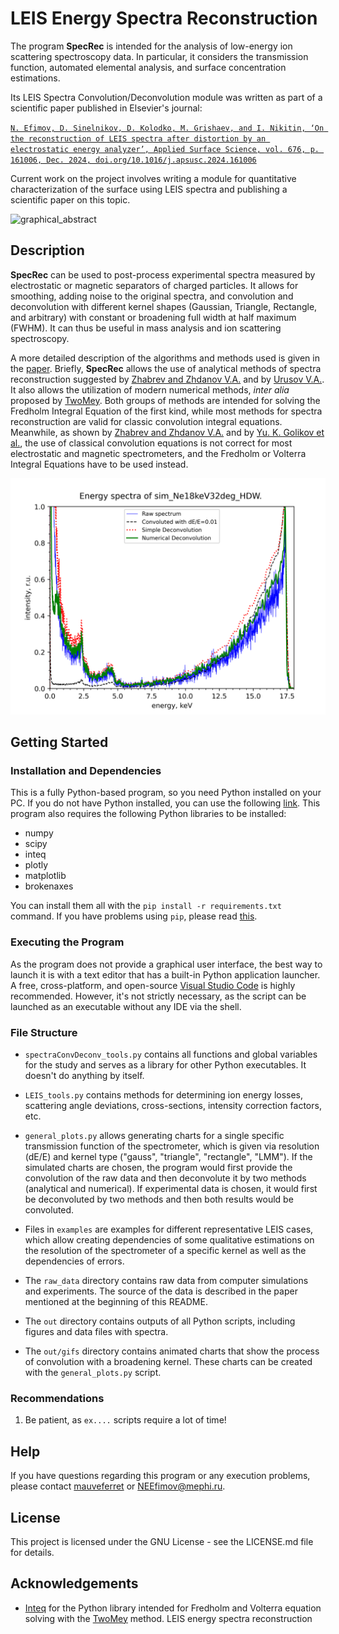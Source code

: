 # LEIS Energy Spectra Reconstruction

The program **SpecRec** is intended for the analysis of low-energy ion scattering spectroscopy data. In particular, it considers the transmission function, automated elemental analysis, and surface concentration estimations.

Its LEIS Spectra Convolution/Deconvolution module was written as part of a scientific paper published in Elsevier's journal:

[`N. Efimov, D. Sinelnikov, D. Kolodko, M. Grishaev, and I. Nikitin, ‘On the reconstruction of LEIS spectra after distortion by an electrostatic energy analyzer’, Applied Surface Science, vol. 676, p. 161006, Dec. 2024, doi.org/10.1016/j.apsusc.2024.161006`](https://doi.org/10.1016/j.apsusc.2024.161006)

Current work on the project involves writing a module for quantitative characterization of the surface using LEIS spectra and publishing a scientific paper on this topic.

![graphical_abstract](https://ars.els-cdn.com/content/image/1-s2.0-S0169433224017197-ga1.jpg)

## Description

**SpecRec** can be used to post-process experimental spectra measured by electrostatic or magnetic separators of charged particles. It allows for smoothing, adding noise to the original spectra, and convolution and deconvolution with different kernel shapes (Gaussian, Triangle, Rectangle, and arbitrary) with constant or broadening full width at half maximum (FWHM). It can thus be useful in mass analysis and ion scattering spectroscopy.

A more detailed description of the algorithms and methods used is given in the [paper](https://doi.org/10.1016/j.apsusc.2024.161006). Briefly, **SpecRec** allows the use of analytical methods of spectra reconstruction suggested by [Zhabrev and Zhdanov V.A.](https://inis.iaea.org/search/search.aspx?orig_q=RN:11571670) and by [Urusov V.A.](http://link.springer.com/10.1134/S1063785010050196). It also allows the utilization of modern numerical methods, *inter alia* proposed by [TwoMey](https://dl.acm.org/doi/10.1145/321150.321157). Both groups of methods are intended for solving the Fredholm Integral Equation of the first kind, while most methods for spectra reconstruction are valid for classic convolution integral equations. Meanwhile, as shown by [Zhabrev and Zhdanov V.A.](https://inis.iaea.org/search/search.aspx?orig_q=RN:11571670) and by [Yu. K. Golikov et al.](https://cyberleninka.ru/article/n/ob-apparatnoy-funktsii-elektrostaticheskih-elektronnyh-spektrometrov), the use of classical convolution equations is not correct for most electrostatic and magnetic spectrometers, and the Fredholm or Volterra Integral Equations have to be used instead.

![header](https://github.com/mauveferret/SpecRec/blob/main/out/sim_Ne18keV32deg_HDW/spec_reconstr_sim_Ne18keV32deg_HDW_with_gauss_kernel.png?raw=true)

## Getting Started

### Installation and Dependencies

This is a fully Python-based program, so you need Python installed on your PC. If you do not have Python installed, you can use the following [link](https://www.python.org/downloads/). This program also requires the following Python libraries to be installed:

* numpy 
* scipy
* inteq 
* plotly
* matplotlib
* brokenaxes

You can install them all with the `pip install -r requirements.txt` command. If you have problems using `pip`, please read [this](https://packaging.python.org/en/latest/tutorials/installing-packages/).

### Executing the Program

As the program does not provide a graphical user interface, the best way to launch it is with a text editor that has a built-in Python application launcher. A free, cross-platform, and open-source [Visual Studio Code](https://code.visualstudio.com/) is highly recommended. However, it's not strictly necessary, as the script can be launched as an executable without any IDE via the shell.

### File Structure

* `spectraConvDeconv_tools.py` contains all functions and global variables for the study and serves as a library for other Python executables. It doesn't do anything by itself.

* `LEIS_tools.py` contains methods for determining ion energy losses, scattering angle deviations, cross-sections, intensity correction factors, etc.

* `general_plots.py` allows generating charts for a single specific transmission function of the spectrometer, which is given via resolution (dE/E) and kernel type ("gauss", "triangle", "rectangle", "LMM"). If the simulated charts are chosen, the program would first provide the convolution of the raw data and then deconvolute it by two methods (analytical and numerical). If experimental data is chosen, it would first be deconvoluted by two methods and then both results would be convoluted.

* Files in `examples` are examples for different representative LEIS cases, which allow creating dependencies of some qualitative estimations on the resolution of the spectrometer of a specific kernel as well as the dependencies of errors.

* The `raw_data` directory contains raw data from computer simulations and experiments. The source of the data is described in the paper mentioned at the beginning of this README.

* The `out` directory contains outputs of all Python scripts, including figures and data files with spectra.

* The `out/gifs` directory contains animated charts that show the process of convolution with a broadening kernel. These charts can be created with the `general_plots.py` script.

### Recommendations

1. Be patient, as `ex....` scripts require a lot of time!

## Help

If you have questions regarding this program or any execution problems, please contact [mauveferret](https://t.me/mauveferret) or NEEfimov@mephi.ru.

## License

This project is licensed under the GNU License - see the LICENSE.md file for details.

## Acknowledgements

* [Inteq](https://github.com/mwt/inteq) for the Python library intended for Fredholm and Volterra equation solving with the [TwoMey](https://dl.acm.org/doi/10.1145/321150.321157) method. LEIS energy spectra reconstruction